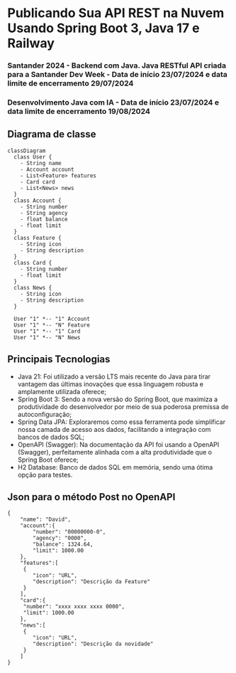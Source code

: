 # Publicando Sua API REST na Nuvem Usando Spring Boot 3, Java 17 e Railway
### Santander 2024 - Backend com Java. Java RESTful API criada para a Santander Dev Week - Data de início 23/07/2024 e data limite de encerramento 29/07/2024
### Desenvolvimento Java com IA - Data de início 23/07/2024 e data limite de encerramento 19/08/2024
## Diagrama de classe

```mermaid
classDiagram
  class User {
    - String name
    - Account account
    - List<Feature> features
    - Card card
    - List<News> news
  }
  class Account {
    - String number
    - String agency
    - float balance
    - float limit
  }
  class Feature {
    - String icon
    - String description
  }
  class Card {
    - String number
    - float limit
  }
  class News {
    - String icon
    - String description
  }

  User "1" *-- "1" Account
  User "1" *-- "N" Feature 
  User "1" *-- "1" Card 
  User "1" *-- "N" News 

```
## Principais Tecnologias

- Java 21: Foi utilizado a versão LTS mais recente do Java para tirar vantagem das últimas inovações que essa linguagem robusta e amplamente utilizada oferece;
- Spring Boot 3: Sendo a nova versão do Spring Boot, que maximiza a produtividade do desenvolvedor por meio de sua poderosa premissa de autoconfiguração;
- Spring Data JPA: Exploraremos como essa ferramenta pode simplificar nossa camada de acesso aos dados, facilitando a integração com bancos de dados SQL;
- OpenAPI (Swagger): Na documentação da API foi usando a OpenAPI (Swagger), perfeitamente alinhada com a alta produtividade que o Spring Boot oferece;
- H2 Database: Banco de dados SQL em memória, sendo uma ótima opção para testes.


## Json para o método Post no OpenAPI
```
{
	"name": "David",
	"account":{
		"number": "00000000-0",	
		"agency": "0000",
		"balance": 1324.64,
		"limit": 1000.00
	},
	"features":[
	 {
		"icon": "URL",
		"description": "Descrição da Feature"
	 }
	],
	"card":{
	 "number": "xxxx xxxx xxxx 0000",
	 "limit": 1000.00
	},
	"news":[
	 {
		"icon": "URL",				
		"description": "Descrição da novidade"
	 }
	]
}
```
